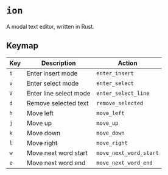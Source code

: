# `ion`

A modal text editor, written in Rust. 

## Keymap

| Key | Description | Action |
| --- | ----------- | ------ |
| `i` | Enter insert mode | `enter_insert` |
| `v` | Enter select mode | `enter_select` |
| `V` | Enter line select mode | `enter_select_line` |
| `d` | Remove selected text | `remove_selected` |
| `h` | Move left | `move_left` |
| `j` | Move up | `move_up` |
| `k` | Move down | `move_down` |
| `l` | Move right | `move_right` |
| `w` | Move next word start | `move_next_word_start` |
| `e` | Move next word end | `move_next_word_end` |
